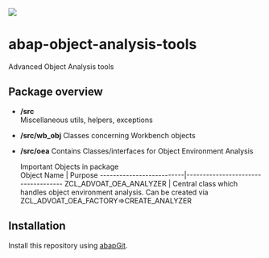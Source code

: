 ![](https://img.shields.io/badge/ABAP-v7.40sp08+-orange)
# abap-object-analysis-tools
Advanced Object Analysis tools

## Package overview
- **/src**  
  Miscellaneous utils, helpers, exceptions
- **/src/wb_obj**
  Classes concerning Workbench objects
- **/src/oea**
  Contains Classes/interfaces for Object Environment Analysis  
  
  Important Objects in package  
  Object Name               | Purpose
  --------------------------|------------------------------------
  ZCL_ADVOAT_OEA_ANALYZER   | Central class which handles object environment analysis. Can be created via ZCL_ADVOAT_OEA_FACTORY=>CREATE_ANALYZER

## Installation

Install this repository using [abapGit](https://github.com/abapGit/abapGit#abapgit).
